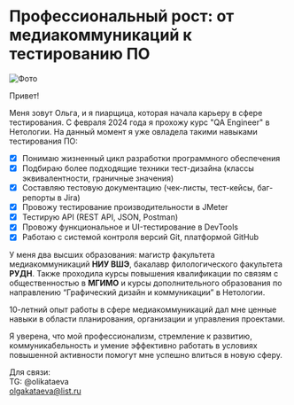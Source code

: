 # Профессиональный рост: от медиакоммуникаций к тестированию ПО

![Фото](files://C:/)

Привет!

Меня зовут Ольга, и я пиарщица, которая начала карьеру в сфере тестирования. С февраля 2024 года я прохожу курс "QA Engineer" в Нетологии. На данный момент я уже овладела такими навыками тестирования ПО:

- [x] Понимаю жизненный цикл разработки программного обеспечения
- [x] Подбираю более подходящие техники тест-дизайна (классы эквивалентности, граничные значения)
- [x] Составляю тестовую документацию (чек-листы, тест-кейсы, баг-репорты в Jira)
- [x] Провожу тестирование производительности в JMeter
- [x] Тестирую API (REST API, JSON, Postman)
- [x] Провожу функциональное и UI-тестирование в DevTools
- [x] Работаю с системой контроля версий Git, платформой GitHub

У меня два высших образования: магистр факультета медиакоммуникаций **НИУ ВШЭ**, бакалавр филологического факультета **РУДН**. Также проходила курсы повышения квалификации по связям с общественностью в **МГИМО** и курсы дополнительного образования по направлению “Графический дизайн и коммуникации” в Нетологии.   

10-летний опыт работы в сфере медиакоммуникаций дал мне ценные навыки в области планирования, организации и управления проектами.

Я уверена, что мой профессионализм, стремление к развитию, коммуникабельность и умение эффективно работать в условиях повышенной активности помогут мне успешно влиться в новую сферу.

Для связи:\
TG: @olikataeva\
olgakataeva@list.ru
